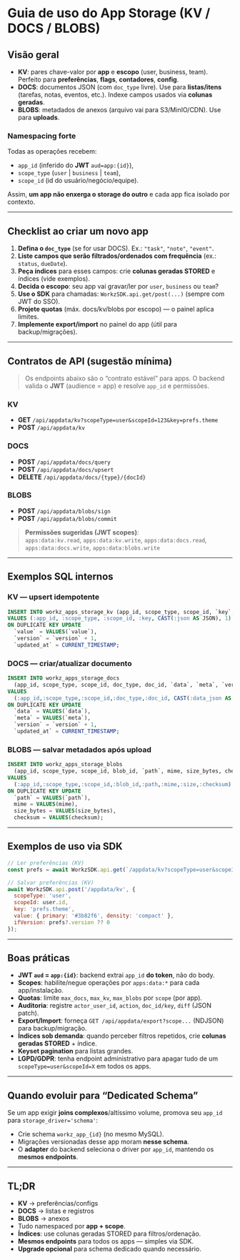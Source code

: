 # Guia de uso do App Storage (KV / DOCS / BLOBS)

## Visão geral

- **KV**: pares chave-valor por **app** e **escopo** (user, business, team). Perfeito para **preferências**, **flags**, **contadores**, **config**.
- **DOCS**: documentos JSON (com `doc_type` livre). Use para **listas/itens** (tarefas, notas, eventos, etc.). Indexe campos usados via **colunas geradas**.
- **BLOBS**: metadados de anexos (arquivo vai para S3/MinIO/CDN). Use para **uploads**.

### Namespacing forte
Todas as operações recebem:
- `app_id` (inferido do **JWT** `aud=app:{id}`),
- `scope_type` (`user` | `business` | `team`),
- `scope_id` (id do usuário/negócio/equipe).

Assim, **um app não enxerga o storage do outro** e cada app fica isolado por contexto.

---

## Checklist ao criar um novo app

1. **Defina o `doc_type`** (se for usar DOCS). Ex.: `"task"`, `"note"`, `"event"`.
2. **Liste campos que serão filtrados/ordenados com frequência** (ex.: `status`, `dueDate`).
3. **Peça índices** para esses campos: crie **colunas geradas STORED** e índices (vide exemplos).
4. **Decida o escopo**: seu app vai gravar/ler por `user`, `business` ou `team`?
5. **Use o SDK** para chamadas: `WorkzSDK.api.get/post(...)` (sempre com JWT do SSO).
6. **Projete quotas** (máx. docs/kv/blobs por escopo) — o painel aplica limites.
7. **Implemente export/import** no painel do app (útil para backup/migrações).

---

## Contratos de API (sugestão mínima)

> Os endpoints abaixo são o “contrato estável” para apps. O backend valida o **JWT** (audience = app) e resolve `app_id` e permissões.

### KV

- **GET** `/api/appdata/kv?scopeType=user&scopeId=123&key=prefs.theme`
- **POST** `/api/appdata/kv`

### DOCS

- **POST** `/api/appdata/docs/query`
- **POST** `/api/appdata/docs/upsert`
- **DELETE** `/api/appdata/docs/{type}/{docId}`

### BLOBS

- **POST** `/api/appdata/blobs/sign`
- **POST** `/api/appdata/blobs/commit`

> **Permissões sugeridas (JWT scopes)**:  
> `apps:data:kv.read`, `apps:data:kv.write`, `apps:data:docs.read`, `apps:data:docs.write`, `apps:data:blobs.write`

---

## Exemplos SQL internos

### KV — upsert idempotente
```sql
INSERT INTO workz_apps_storage_kv (app_id, scope_type, scope_id, `key`, `value`, `version`)
VALUES (:app_id, :scope_type, :scope_id, :key, CAST(:json AS JSON), 1)
ON DUPLICATE KEY UPDATE
  `value` = VALUES(`value`),
  `version` = `version` + 1,
  `updated_at` = CURRENT_TIMESTAMP;
```

### DOCS — criar/atualizar documento
```sql
INSERT INTO workz_apps_storage_docs
  (app_id, scope_type, scope_id, doc_type, doc_id, `data`, `meta`, `version`)
VALUES
  (:app_id,:scope_type,:scope_id,:doc_type,:doc_id, CAST(:data_json AS JSON), CAST(:meta_json AS JSON), 1)
ON DUPLICATE KEY UPDATE
  `data` = VALUES(`data`),
  `meta` = VALUES(`meta`),
  `version` = `version` + 1,
  `updated_at` = CURRENT_TIMESTAMP;
```

### BLOBS — salvar metadados após upload
```sql
INSERT INTO workz_apps_storage_blobs
  (app_id, scope_type, scope_id, blob_id, `path`, mime, size_bytes, checksum)
VALUES
  (:app_id,:scope_type,:scope_id,:blob_id,:path,:mime,:size,:checksum)
ON DUPLICATE KEY UPDATE
  `path` = VALUES(`path`),
  mime = VALUES(mime),
  size_bytes = VALUES(size_bytes),
  checksum = VALUES(checksum);
```

---

## Exemplos de uso via SDK

```js
// Ler preferências (KV)
const prefs = await WorkzSDK.api.get(`/appdata/kv?scopeType=user&scopeId=${user.id}&key=prefs.theme`);

// Salvar preferências (KV)
await WorkzSDK.api.post('/appdata/kv', {
  scopeType: 'user',
  scopeId: user.id,
  key: 'prefs.theme',
  value: { primary: '#3b82f6', density: 'compact' },
  ifVersion: prefs?.version ?? 0
});
```

---

## Boas práticas

- **JWT `aud` = `app:{id}`**: backend extrai `app_id` **do token**, não do body.  
- **Scopes**: habilite/negue operações por `apps:data:*` para cada app/instalação.
- **Quotas**: limite `max_docs`, `max_kv`, `max_blobs` por `scope` (por app).
- **Auditoria**: registre `actor_user_id`, `action`, `doc_id/key`, `diff` (JSON patch).
- **Export/Import**: forneça `GET /api/appdata/export?scope...` (NDJSON) para backup/migração.
- **Índices sob demanda**: quando perceber filtros repetidos, crie **colunas geradas STORED** + índice.  
- **Keyset pagination** para listas grandes.
- **LGPD/GDPR**: tenha endpoint administrativo para apagar tudo de um `scopeType=user&scopeId=X` em todos os apps.

---

## Quando evoluir para “Dedicated Schema”

Se um app exigir **joins complexos**/altíssimo volume, promova seu `app_id` para `storage_driver='schema'`:
- Crie schema `workz_app_{id}` (no mesmo MySQL).
- Migrações versionadas desse app moram **nesse schema**.
- O **adapter** do backend seleciona o driver por `app_id`, mantendo os **mesmos endpoints**.

---

## TL;DR

- **KV** → preferências/configs  
- **DOCS** → listas e registros  
- **BLOBS** → anexos  
- Tudo namespaced por **app + scope**.  
- **Índices**: use colunas geradas STORED para filtros/ordenação.  
- **Mesmos endpoints** para todos os apps — simples via SDK.  
- **Upgrade opcional** para schema dedicado quando necessário.
